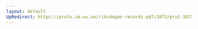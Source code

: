 ```yaml
---
layout: default
UpRedirect: https://pruto.im.uu.se/riksdagen-records-pdf/1873/prot-1873--fk--525/prot-1873--fk--525_000.pdf
---
```

